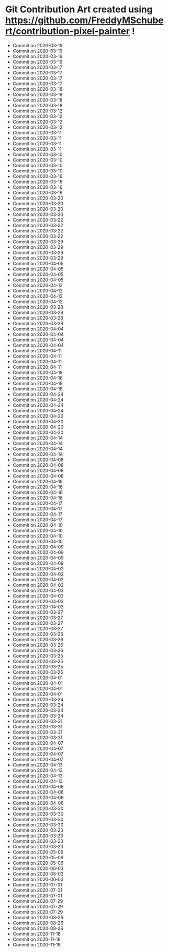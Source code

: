# Git Contribution Art created using https://github.com/FreddyMSchubert/contribution-pixel-painter !
- Commit on 2020-03-19
- Commit on 2020-03-19
- Commit on 2020-03-19
- Commit on 2020-03-19
- Commit on 2020-03-17
- Commit on 2020-03-17
- Commit on 2020-03-17
- Commit on 2020-03-17
- Commit on 2020-03-18
- Commit on 2020-03-18
- Commit on 2020-03-18
- Commit on 2020-03-18
- Commit on 2020-03-12
- Commit on 2020-03-12
- Commit on 2020-03-12
- Commit on 2020-03-12
- Commit on 2020-03-11
- Commit on 2020-03-11
- Commit on 2020-03-11
- Commit on 2020-03-11
- Commit on 2020-03-10
- Commit on 2020-03-10
- Commit on 2020-03-10
- Commit on 2020-03-10
- Commit on 2020-03-16
- Commit on 2020-03-16
- Commit on 2020-03-16
- Commit on 2020-03-16
- Commit on 2020-03-20
- Commit on 2020-03-20
- Commit on 2020-03-20
- Commit on 2020-03-20
- Commit on 2020-03-22
- Commit on 2020-03-22
- Commit on 2020-03-22
- Commit on 2020-03-22
- Commit on 2020-03-29
- Commit on 2020-03-29
- Commit on 2020-03-29
- Commit on 2020-03-29
- Commit on 2020-04-05
- Commit on 2020-04-05
- Commit on 2020-04-05
- Commit on 2020-04-05
- Commit on 2020-04-12
- Commit on 2020-04-12
- Commit on 2020-04-12
- Commit on 2020-04-12
- Commit on 2020-03-28
- Commit on 2020-03-28
- Commit on 2020-03-28
- Commit on 2020-03-28
- Commit on 2020-04-04
- Commit on 2020-04-04
- Commit on 2020-04-04
- Commit on 2020-04-04
- Commit on 2020-04-11
- Commit on 2020-04-11
- Commit on 2020-04-11
- Commit on 2020-04-11
- Commit on 2020-04-18
- Commit on 2020-04-18
- Commit on 2020-04-18
- Commit on 2020-04-18
- Commit on 2020-04-24
- Commit on 2020-04-24
- Commit on 2020-04-24
- Commit on 2020-04-24
- Commit on 2020-04-20
- Commit on 2020-04-20
- Commit on 2020-04-20
- Commit on 2020-04-20
- Commit on 2020-04-14
- Commit on 2020-04-14
- Commit on 2020-04-14
- Commit on 2020-04-14
- Commit on 2020-04-08
- Commit on 2020-04-08
- Commit on 2020-04-08
- Commit on 2020-04-08
- Commit on 2020-04-16
- Commit on 2020-04-16
- Commit on 2020-04-16
- Commit on 2020-04-16
- Commit on 2020-04-17
- Commit on 2020-04-17
- Commit on 2020-04-17
- Commit on 2020-04-17
- Commit on 2020-04-10
- Commit on 2020-04-10
- Commit on 2020-04-10
- Commit on 2020-04-10
- Commit on 2020-04-09
- Commit on 2020-04-09
- Commit on 2020-04-09
- Commit on 2020-04-09
- Commit on 2020-04-02
- Commit on 2020-04-02
- Commit on 2020-04-02
- Commit on 2020-04-02
- Commit on 2020-04-03
- Commit on 2020-04-03
- Commit on 2020-04-03
- Commit on 2020-04-03
- Commit on 2020-03-27
- Commit on 2020-03-27
- Commit on 2020-03-27
- Commit on 2020-03-27
- Commit on 2020-03-26
- Commit on 2020-03-26
- Commit on 2020-03-26
- Commit on 2020-03-26
- Commit on 2020-03-25
- Commit on 2020-03-25
- Commit on 2020-03-25
- Commit on 2020-03-25
- Commit on 2020-04-01
- Commit on 2020-04-01
- Commit on 2020-04-01
- Commit on 2020-04-01
- Commit on 2020-03-24
- Commit on 2020-03-24
- Commit on 2020-03-24
- Commit on 2020-03-24
- Commit on 2020-03-31
- Commit on 2020-03-31
- Commit on 2020-03-31
- Commit on 2020-03-31
- Commit on 2020-04-07
- Commit on 2020-04-07
- Commit on 2020-04-07
- Commit on 2020-04-07
- Commit on 2020-04-13
- Commit on 2020-04-13
- Commit on 2020-04-13
- Commit on 2020-04-13
- Commit on 2020-04-06
- Commit on 2020-04-06
- Commit on 2020-04-06
- Commit on 2020-04-06
- Commit on 2020-03-30
- Commit on 2020-03-30
- Commit on 2020-03-30
- Commit on 2020-03-30
- Commit on 2020-03-23
- Commit on 2020-03-23
- Commit on 2020-03-23
- Commit on 2020-03-23
- Commit on 2020-05-06
- Commit on 2020-05-06
- Commit on 2020-05-06
- Commit on 2020-06-03
- Commit on 2020-06-03
- Commit on 2020-06-03
- Commit on 2020-07-01
- Commit on 2020-07-01
- Commit on 2020-07-01
- Commit on 2020-07-29
- Commit on 2020-07-29
- Commit on 2020-07-29
- Commit on 2020-08-26
- Commit on 2020-08-26
- Commit on 2020-08-26
- Commit on 2020-11-18
- Commit on 2020-11-18
- Commit on 2020-11-18
